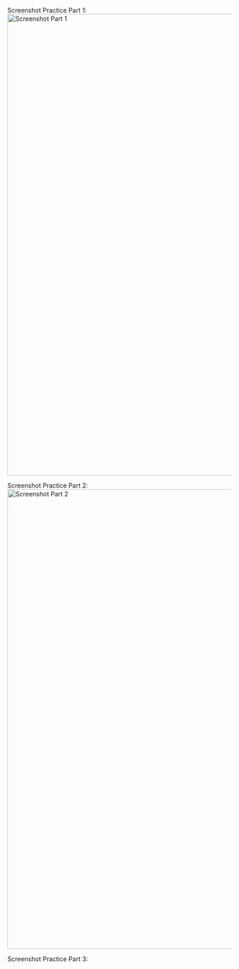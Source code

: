 Screenshot Practice Part 1:
<img width="1919" height="1037" alt="Screenshot Part 1" src="https://github.com/user-attachments/assets/2b83978a-45a8-460b-b60e-14f4f49eef21" />

Screenshot Practice Part 2:
<img width="1919" height="1033" alt="Screenshot Part 2" src="https://github.com/user-attachments/assets/1e96337b-0bb0-4bd1-ad4e-4dbd293cef81" />

Screenshot Practice Part 3:
